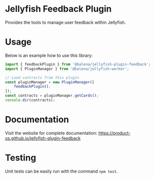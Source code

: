 # Jellyfish Feedback Plugin

Provides the tools to manage user feedback within Jellyfish.

# Usage

Below is an example how to use this library:

```typescript
import { feedbackPlugin } from '@balena/jellyfish-plugin-feedback';
import { PluginManager } from '@balena/jellyfish-worker';

// Load contracts from this plugin
const pluginManager = new PluginManager([
	feedbackPlugin(),
]);
const contracts = pluginManager.getCards();
console.dir(contracts);
```

# Documentation

Visit the website for complete documentation: https://product-os.github.io/jellyfish-plugin-feedback

# Testing

Unit tests can be easily run with the command `npm test`.
